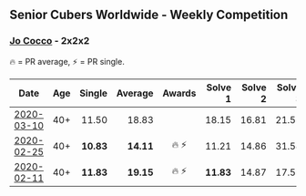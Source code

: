 ## Senior Cubers Worldwide - Weekly Competition
### [Jo Cocco](../jo_cocco.md) - 2x2x2

🔥 = PR average, ⚡ = PR single.

| Date | Age | Single | Average | Awards | Solve 1 | Solve 2 | Solve 3 | Solve 4 | Solve 5 | Video |
| :--: | :--: | --: | --: | :--: | --: | --: | --: | --: | --: | :-- |
| [2020-03-10](../../results/222/2020-03-10.md) | 40+ | 11.50 | 18.83 |  | 18.15 | 16.81 | 21.53 | DNF | 11.50 | [Link](https://www.facebook.com/events/654143022005686/permalink/658608968225758/) |
| [2020-02-25](../../results/222/2020-02-25.md) | 40+ | **10.83** | **14.11** | 🔥 ⚡ | 11.21 | 14.86 | 31.54 | **10.83** | 16.28 | [Link](https://www.facebook.com/events/2972213492840148/permalink/2981767918551372/) |
| [2020-02-11](../../results/222/2020-02-11.md) | 40+ | **11.83** | **19.15** | 🔥 ⚡ | **11.83** | 14.87 | 17.59 | 24.99 | 29.43 | [Link](https://www.facebook.com/events/176704156956327/permalink/181058473187562/) |


<!-- Global site tag (gtag.js) - Google Analytics -->
<script async src="https://www.googletagmanager.com/gtag/js?id=UA-86348435-3"></script>
<script>window.dataLayer = window.dataLayer || []; function gtag() {dataLayer.push(arguments);} gtag('js', new Date()); gtag('config', 'UA-86348435-3');</script>
